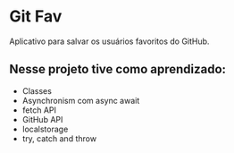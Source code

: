 # Git Fav

 Aplicativo para salvar os usuários favoritos do GitHub.
 
 ## Nesse projeto tive como aprendizado:
 
- Classes
- Asynchronism com async await
- fetch API
- GitHub API
- localstorage
- try, catch and throw